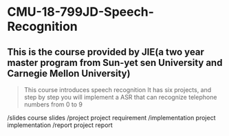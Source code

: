 # CMU-18-799JD-Speech-Recognition
## This is the course provided by JIE(a two year master program from Sun-yet sen University and Carnegie Mellon University)
> This course introduces speech recognition
> It has six projects, and step by step you will implement a ASR that can recognize telephone numbers from 0 to 9

/slides course slides
/project project requirement
/implementation project implementation
/report project report

